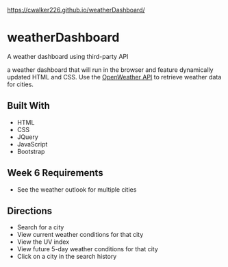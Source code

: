 https://cwalker226.github.io/weatherDashboard/

# weatherDashboard
 A weather dashboard using third-party API

a weather dashboard that will run in the browser and feature dynamically updated HTML and CSS. Use the [OpenWeather API](https://openweathermap.org/api) to retrieve weather data for cities.

## Built With

* HTML
* CSS
* JQuery
* JavaScript
* Bootstrap


## Week 6 Requirements

* See the weather outlook for multiple cities


## Directions

* Search for a city
* View current weather conditions for that city
* View the UV index
* View future 5-day weather conditions for that city
* Click on a city in the search history
